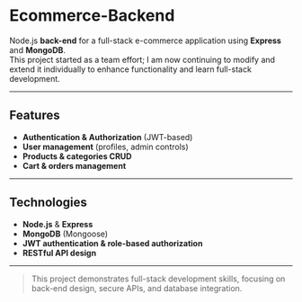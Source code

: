 # Ecommerce-Backend

Node.js **back-end** for a full-stack e-commerce application using **Express** and **MongoDB**.  
This project started as a team effort; I am now continuing to modify and extend it individually to enhance functionality and learn full-stack development.

---

## Features

- **Authentication & Authorization** (JWT-based)  
- **User management** (profiles, admin controls)  
- **Products & categories CRUD**  
- **Cart & orders management**  

---

## Technologies

- **Node.js** & **Express**  
- **MongoDB** (Mongoose)  
- **JWT authentication & role-based authorization**  
- **RESTful API design**  

---

> This project demonstrates full-stack development skills, focusing on back-end design, secure APIs, and database integration.
